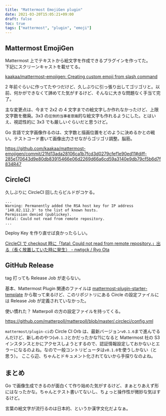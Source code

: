 ```yaml
---
title: "Mattermost EmojiGen plugin"
date: 2021-03-20T15:05:21+09:00
draft: false
toc: true
tags: ["mattermost", "plugin", "emoji"]
---
```


## Mattermost EmojiGen

Mattermost 上でテキストから絵文字を作成できるプラグインを作ってた。  
下記にスクリーンキャストを載せてる。

[kaakaa/mattermost\-emojigen: Creating custom emoji from slash command](https://github.com/kaakaa/mattermost-emojigen#usage)

2 年前ぐらいに作ってたやつだけど、久しぶりに引っ張り出してゴリゴリと。以前、何かができなくて諦めてた気がするけど、そんなに大きな問題なく手当て完了。

主な変更点は、今まで 2x2 の 4 文字までの絵文字しか作れなかったけど、上限文字数を撤廃。3x3 の`圧倒的当事者意識`的な絵文字も作れるようにした。とはいえ、視認性的に 3x3 でも厳しいぐらいだと思うけど。

Go 言語で文字画像作るのは、文字数と描画位置をどのように決めるかとの戦い。テストコード書いて画像出力させながらゴリゴリ調整。脳筋。

https://github.com/kaakaa/mattermost-emojigen/commit/21fd13ada28106ca1b7fcd3d0279cfef1e90ed11#diff-285e170643d9e80db83915466e06d2269d66a6cd59a3140e9db79cf5b6d7f834R47

## CircleCI

久しぶりに CircleCI 回したらビルドがコケる。

```
...
Warning: Permanently added the RSA host key for IP address '140.82.112.3' to the list of known hosts.
Permission denied (publickey).
fatal: Could not read from remote repository.
...
```

Deploy Key を作り直せば良かったらしい。

[CircleCI で checkout 時に「fatal: Could not read from remote repository\.」出る（長く放置していた時に発生） \- nwtgck / Ryo Ota](https://scrapbox.io/nwtgck/CircleCI%E3%81%A7checkout%E6%99%82%E3%81%AB%E3%80%8Cfatal:_Could_not_read_from_remote_repository.%E3%80%8D%E5%87%BA%E3%82%8B%EF%BC%88%E9%95%B7%E3%81%8F%E6%94%BE%E7%BD%AE%E3%81%97%E3%81%A6%E3%81%84%E3%81%9F%E6%99%82%E3%81%AB%E7%99%BA%E7%94%9F%EF%BC%89)

## GitHub Release

tag 打っても Release Job が走らない。

基本、Mattermost Plugin 関連のファイルは [mattermost\-plugin\-starter\-template](https://github.com/mattermost/mattermost-plugin-starter-template) から取って来るけど、このリポジトリにある Circle の設定ファイルには Release Job が定義されていなかった。

使い慣れた？ Matterpoll の方の設定ファイルを持ってくる。

https://github.com/matterpoll/matterpoll/blob/master/.circleci/config.yml

`mattermost/plugin-ci`の Circle CI Orb は、最新バージョン`v0.1.6`まで進んでるんだけど、新しめのやつ(`v0.1.2`とかだったかな?)になると Mattermost 社の S3 インスタンスとかにアクセスしようとするので、認証情報設定しておかないとエラーになるのよね。なので一般コントリビュータは`v0.1.0`を使うしかない（と思う）。
ここら辺、ちゃんとドキュメント化されてないから手探りなのよね。

## まとめ

Go で画像生成できるのが面白くて作り始めた気がするけど、まぁとりあえず形にはなったかな。ちゃんとテスト書いてないし、ちょっと操作性が微妙な気はするけど。

言葉の絵文字が流行るのは日本的、というか漢字文化だよなぁ。
